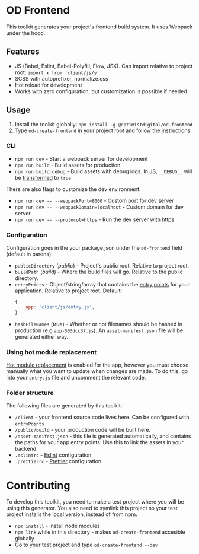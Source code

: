 # OD Frontend

This toolkit generates your project's frontend build system. It uses Webpack
under the hood.

## Features

* JS (Babel, Eslint, Babel-Polyfill, Flow, JSX). Can import relative to project
  root: `import x from 'client/js/y'`
* SCSS with autoprefixer, normalize.css
* Hot reload for development
* Works with zero configuration, but customization is possible if needed

## Usage

1. Install the toolkit globally: `npm install -g @optimistdigital/od-frontend`
2. Type `od-create-frontend` in your project root and follow the instructions

### CLI

* `npm run dev` - Start a webpack server for development
* `npm run build` - Build assets for production
* `npm run build:debug` - Build assets with debug logs. In JS, `__DEBUG__` will
  be [transformed](https://webpack.js.org/plugins/define-plugin/) to `true`

There are also flags to customize the dev environment:

* `npm run dev -- --webpackPort=8000` - Custom port for dev server
* `npm run dev -- --webpackDomain=localhost` - Custom domain for dev server
* `npm run dev -- --protocol=https` - Run the dev server with https

### Configuration

Configuration goes in the your package.json under the `od-frontend` field
(default in parens):

* `publicDirectory` (_public_) - Project's public root. Relative to project
  root.
* `buildPath` (_build_) - Where the build files will go. Relative to the public
  directory.
* `entryPoints` - Object/string/array that contains the
  [entry points](https://webpack.js.org/concepts/entry-points/) for your
  application. Relative to project root. Default:
  ```js
  {
      app: 'client/js/entry.js',
  }
  ```
* `hashFileNames` (_true_) - Whether or not filenames should be hashed in
  production (e.g `app-503dcc37.js`). An `asset-manifest.json` file will be
  generated either way.

### Using hot module replacement

[Hot module replacement](https://webpack.js.org/api/hot-module-replacement/) is
enabled for the app, however you must choose manually what you want to update
when changes are made. To do this, go into your `entry.js` file and uncomment
the relevant code.

### Folder structure

The following files are generated by this toolkit:

* `/client` - your frontend source code lives here. Can be configured with
  `entryPoints`
* `/public/build` - your production code will be built here.
* `/asset-manifest.json` - this file is generated automatically, and contains
  the paths for your app entry points. Use this to link the assets in your
  backend.
* `.eslintrc` - [Eslint](https://webpack.js.org/api/hot-module-replacement/)
  configuration.
* `.prettierrc` - [Prettier](https://prettier.io/) configuration.

# Contributing

To develop this toolkit, you need to make a test project where you will be using
this generator. You also need to symlink this project so your test project
installs the local version, instead of from npm.

* `npm install` - install node modules
* `npm link` while in this directory - makes `od-create-frontend` accesible
  globally
* Go to your test project and type `od-create-frontend --dev`

```

```
